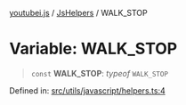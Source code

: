[youtubei.js](../../../../README.md) / [JsHelpers](../README.md) / WALK\_STOP

# Variable: WALK\_STOP

> `const` **WALK\_STOP**: *typeof* `WALK_STOP`

Defined in: [src/utils/javascript/helpers.ts:4](https://github.com/LuanRT/YouTube.js/blob/0733f60b57877f6b8b87dfd5cc6195b5085f5c09/src/utils/javascript/helpers.ts#L4)
